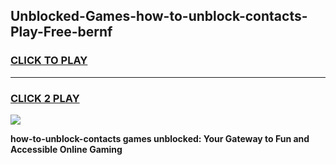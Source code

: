 
## Unblocked-Games-how-to-unblock-contacts-Play-Free-bernf
<h3>
<a href="https://premium76.site?title=how-to-unblock-contacts&ref=23A">CLICK TO PLAY</a></h3>
<hr>

<h3>
<a href="https://premium76.site?title=how-to-unblock-contacts&ref=23A">CLICK 2 PLAY</a>
  
</h3>

<a href="https://premium76.site?title=how-to-unblock-contacts&ref=23A"><img src="https://clearcache.store/games.png"></a>


**how-to-unblock-contacts games unblocked: Your Gateway to Fun and Accessible Online Gaming**
